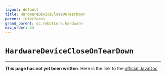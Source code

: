 ```yaml
---
layout: default
title: HardwareDeviceCloseOnTearDown
parent: interfaces
grand_parent: qc.robotcore.hardware
nav_order: 24
---
```

# `HardwareDeviceCloseOnTearDown`
---
**This page has not yet been written**. Here is the link to the [official JavaDoc](https://ftctechnh.github.io/ftc_app/doc/javadoc/com/qualcomm/robotcore/hardware/HardwareDeviceCloseOnTearDown.html)
        